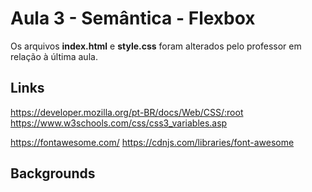 # Aula 3 - Semântica - Flexbox

Os arquivos **index.html** e **style.css** foram alterados pelo professor em relação à última aula.

## Links

https://developer.mozilla.org/pt-BR/docs/Web/CSS/:root
https://www.w3schools.com/css/css3_variables.asp

https://fontawesome.com/
https://cdnjs.com/libraries/font-awesome

## Backgrounds
